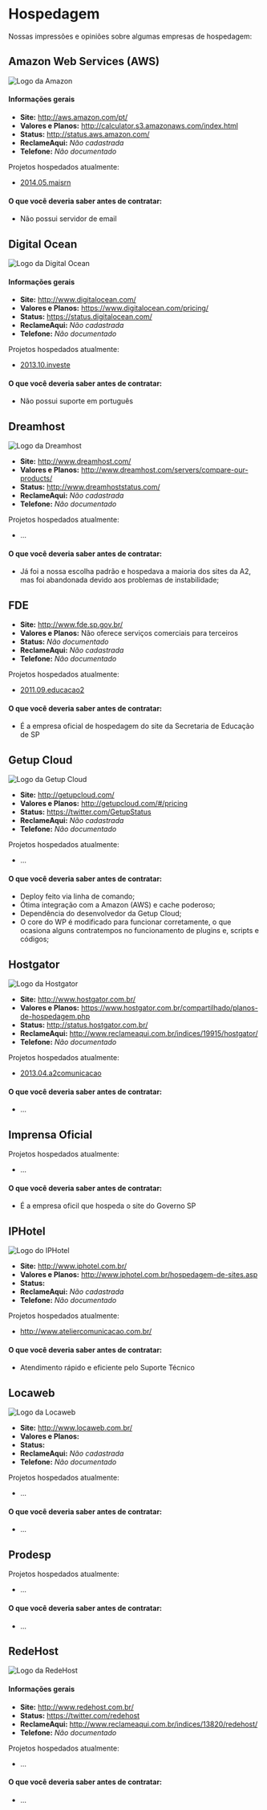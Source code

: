 # Hospedagem

Nossas impressões e opiniões sobre algumas empresas de hospedagem:

## Amazon Web Services (AWS)

![Logo da Amazon](/assets/hospedagem_aws.png)

#### Informações gerais

* **Site:** http://aws.amazon.com/pt/
* **Valores e Planos:** http://calculator.s3.amazonaws.com/index.html 
* **Status:** http://status.aws.amazon.com/
* **ReclameAqui:** _Não cadastrada_
* **Telefone:** _Não documentado_

Projetos hospedados atualmente:
* [2014.05.maisrn](/projetos/2014.05.maisrn.md)

#### O que você deveria saber antes de contratar:

* Não possui servidor de email

## Digital Ocean

![Logo da Digital Ocean](/assets/hospedagem_digitalocean.png)

#### Informações gerais

* **Site:** http://www.digitalocean.com/
* **Valores e Planos:** https://www.digitalocean.com/pricing/
* **Status:** https://status.digitalocean.com/
* **ReclameAqui:** _Não cadastrada_
* **Telefone:** _Não documentado_

Projetos hospedados atualmente:
* [2013.10.investe](/projetos/2013.10.investe.md)

#### O que você deveria saber antes de contratar:

* Não possui suporte em português

## Dreamhost

![Logo da Dreamhost](/assets/hospedagem_dreamhost.png)

* **Site:** http://www.dreamhost.com/
* **Valores e Planos:** http://www.dreamhost.com/servers/compare-our-products/
* **Status:** http://www.dreamhoststatus.com/
* **ReclameAqui:** _Não cadastrada_
* **Telefone:** _Não documentado_

Projetos hospedados atualmente:
* ...

#### O que você deveria saber antes de contratar:

* Já foi a nossa escolha padrão e hospedava a maioria dos sites da A2, mas foi abandonada devido aos problemas de instabilidade;

## FDE

* **Site:** http://www.fde.sp.gov.br/
* **Valores e Planos:** Não oferece serviços comerciais para terceiros
* **Status:** _Não documentado_
* **ReclameAqui:** _Não cadastrada_
* **Telefone:** _Não documentado_

Projetos hospedados atualmente:
* [2011.09.educacao2](/projetos/2011.09.educacao2.md)

#### O que você deveria saber antes de contratar:

* É a empresa oficial de hospedagem do site da Secretaria de Educação de SP

## Getup Cloud

![Logo da Getup Cloud](/assets/hospedagem_getup.png)

* **Site:** http://getupcloud.com/
* **Valores e Planos:** http://getupcloud.com/#/pricing
* **Status:** https://twitter.com/GetupStatus
* **ReclameAqui:** _Não cadastrada_
* **Telefone:** _Não documentado_

Projetos hospedados atualmente:
* ...

#### O que você deveria saber antes de contratar:

* Deploy feito via linha de comando;
* Ótima integração com a Amazon (AWS) e cache poderoso;
* Dependência do desenvolvedor da Getup Cloud;
* O core do WP é modificado para funcionar corretamente, o que ocasiona alguns contratempos no funcionamento de plugins e, scripts e códigos;

## Hostgator

![Logo da Hostgator](/assets/hospedagem_hostgator.png)

* **Site:** http://www.hostgator.com.br/
* **Valores e Planos:** https://www.hostgator.com.br/compartilhado/planos-de-hospedagem.php
* **Status:** http://status.hostgator.com.br/
* **ReclameAqui:** http://www.reclameaqui.com.br/indices/19915/hostgator/
* **Telefone:** _Não documentado_

Projetos hospedados atualmente:
* [2013.04.a2comunicacao](/projetos/2013.04.a2comunicacao.md)

#### O que você deveria saber antes de contratar:

* ...

## Imprensa Oficial

Projetos hospedados atualmente:
* ...

#### O que você deveria saber antes de contratar:
* É a empresa oficil que hospeda o site do Governo SP

## IPHotel

![Logo do IPHotel](/assets/hospedagem_iphotel.gif)

* **Site:** http://www.iphotel.com.br/
* **Valores e Planos:** http://www.iphotel.com.br/hospedagem-de-sites.asp
* **Status:** 
* **ReclameAqui:** _Não cadastrada_
* **Telefone:** _Não documentado_

Projetos hospedados atualmente:
* http://www.ateliercomunicacao.com.br/

#### O que você deveria saber antes de contratar:

* Atendimento rápido e eficiente pelo Suporte Técnico

## Locaweb

![Logo da Locaweb](/assets/hospedagem_locaweb.png)

* **Site:** http://www.locaweb.com.br/
* **Valores e Planos:** 
* **Status:** 
* **ReclameAqui:** _Não cadastrada_
* **Telefone:** _Não documentado_

Projetos hospedados atualmente:
* ...

#### O que você deveria saber antes de contratar:

* ...

## Prodesp

Projetos hospedados atualmente:
* ...

#### O que você deveria saber antes de contratar:

* ...

## RedeHost

![Logo da RedeHost](/assets/hospedagem_redehost.png)

#### Informações gerais

* **Site:** http://www.redehost.com.br/
* **Status:** https://twitter.com/redehost
* **ReclameAqui:** http://www.reclameaqui.com.br/indices/13820/redehost/
* **Telefone:** _Não documentado_

Projetos hospedados atualmente:
* ...

#### O que você deveria saber antes de contratar:

* ...






